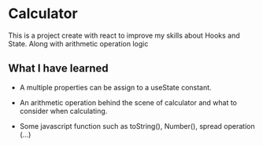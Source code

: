 # Calculator

This is a project create with react to improve my skills about Hooks and State. Along with arithmetic operation logic

## What I have learned

- A multiple properties can be assign to a useState constant.

- An arithmetic operation behind the scene of calculator and what to consider when calculating.

- Some javascript function such as toString(), Number(), spread operation (...)
